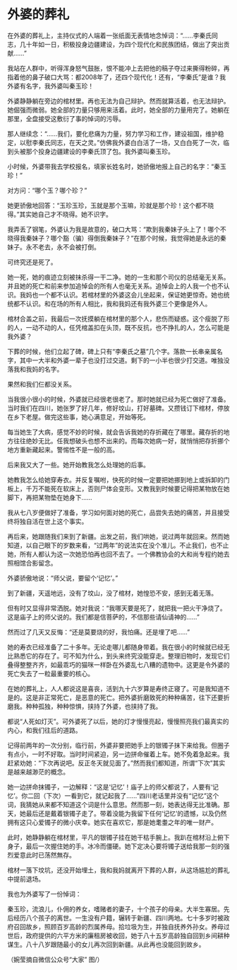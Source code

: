# 外婆的葬礼

在外婆的葬礼上，主持仪式的人端着一张纸面无表情地念悼词：“……李秦氏同志，几十年如一日，积极投身边疆建设，为四个现代化和民族团结，做出了突出贡献……” 

我站在人群中，听得浑身怒气鼓胀，恨不能冲上去把他的稿子夺过来撕得粉碎，再指着他的鼻子破口大骂：都2008年了，还四个现代化！还有，“李秦氏”是谁？我外婆有名字，我外婆叫秦玉珍！ 

外婆静静躺在旁边的棺材里。再也无法为自己辩护。然而就算活着，也无法辩护。她倔强而微弱。她全部的力量只够用来活着。此时，她全部的力量用完了。她躺在那里，全盘接受这敷衍了事的悼词的污辱。 

那人继续念：“……我们，要化悲痛为力量，努力学习和工作，建设祖国，维护稳定，以慰李秦氏同志，在天之灵。”仿佛我外婆白白活了一场，又白白死了一次，临到头被那个投身边疆建设的李秦氏顶了包。我外婆叫秦玉珍。 

小时候，外婆带我去学校报名，填家长姓名时，她骄傲地报上自己的名字：“秦玉珍！” 

对方问：“哪个玉？哪个珍？” 

她更骄傲地回答：“玉珍玉珍，玉就是那个玉嘛，珍就是那个珍！这个都不晓得。”其实她自己才不晓得。她不识字。 

我弄丢了钢笔，外婆认为我是故意的，破口大骂：“欺到我秦妹子头上了！哪个不晓得我秦妹子？哪个豁（骗）得倒我秦妹子？”在那个时候，我觉得她是永远的秦妹子。永不老去，永不会被打倒。 

可终究还是死了。 

她一死，她的痕迹立刻被抹杀得一干二净。她的一生和那个司仪的总结毫无关系。并且她的死亡和前来参加追悼会的所有人也毫无关系。追悼会上的人我一个也不认识。我妈也一个都不认识。若棺材里的外婆这会儿坐起来，保证她更惊奇。她也统统都不认识。和在场的所有人相比，我和我妈还有我外婆三个更像是外人。 

棺材合盖之前，我最后一次抚摸躺在棺材里的那个人，悲伤而疑惑。这个瘦脱了形的人，一动不动的人，任凭棺盖扣在头顶，既不反抗，也不挣扎的人，怎么可能是我外婆？ 

下葬的时候，他们立起了碑，碑上只有“李秦氏之墓”几个字。落款一长串亲属名字，其中一大半和外婆一辈子也没打过交道。剩下的一小半也很少打交道。唯独没落我和我妈的名字。 

果然和我们仨都没关系。 

当我很小很小的时候，外婆就已经很老很老了。那时她就已经为死亡做好了准备。当时我们在四川，她张罗了好几年，修好坟山，打好墓碑。又攒钱订下棺材，停放在乡下老屋。做完这些事，她心满意足，开始等死。 

每当她生了大病，感觉不妙的时候，就会告诉我她的存折藏在了哪里。藏存折的地方往往绝妙无比。任我想破头也想不出来的。而每次她病一好，就悄悄把存折挪个地方重新藏起来。警惕性不是一般的高。 

后来我又大了一些。她开始教我怎么处理她的后事。 

她教我怎么给她穿寿衣。并反复嘱咐，快死的时候一定要把她挪到地上或拆卸的门板上，千万不能死在软床上，否则尸体会变形。又教我到时候要记得把某物放在她脚下，再把某物垫在她身下…… 

我从七八岁便做好了准备，学习如何面对她的死亡，品尝失去她的痛苦，并且接受终将独自活在世上这个事实。 

再后来，她跟随我们来到了新疆。出发之前，我们哄她，说过两年就回来。然而她知道，以自己眼下的岁数来看，“过两年”的说法实在没个准儿。不止我们，也不止她，所有人都认为这一次她恐怕再也回不去了。一个佛教协会的大和尚专程约她去照相馆合影留念。 

外婆骄傲地说：“师父说，要留个‘记忆’。” 

到了新疆，天遥地远，没有了坟山，没了棺材，她惶恐不安，感到无着无落。 

但有时又显得非常洒脱。她对我说：“我哪天要是死了，就把我一把火干净烧了。这是庙子上的师父说的。我们都是信菩萨的，不信那些请仙请神的……” 

然而过了几天又反悔：“还是莫要烧的好，我怕痛。还是埋了吧……” 

她的寿衣已经准备了二十多年。无论走哪儿都随身带着。我在很小的时候就已经无比熟悉它的存在了。可不知为什么，到头来终究没能穿走。整理旧物时，发现它们叠得整整齐齐，如最乖巧的猫咪一样卧在外婆乱七八糟的遗物中。这更是令外婆的死亡失去了一粒最重要的核心。 

在她的葬礼上，人人都说这是喜丧，活到九十六岁算是寿终正寝了。可是我知道不是的。这是非正常死亡，是恶意的死亡。把外婆折磨致死的种种痛苦，往下还要折磨我。种种孤独，种种惊惧，挟持了外婆，也挟持了我。 

都说“人死如灯灭”。可外婆死了以后，她的灯才慢慢亮起，慢慢照亮我们最真实的内心，和我们往后的道路。 

记得前两年的一次分别，临行前，外婆非要把她手上的银镯子抹下来给我。但圈子有点小，一时不好取。当时时间紧迫，另一边拼命催着上车。她不免着急起来。我赶紧劝她：“下次再说吧。反正冬天就见面了。”然而我们都知道，所谓“下次”其实是越来越渺茫的概念。 

她一边拼命抹镯子，一边解释：“这是‘记忆’！庙子上的师父都说了，人要有‘记忆’。你二回（下次）一看到它，就记起我了……”四川老话里并没有“记忆”这个词，我猜她从来都不知道这个词是什么意思。然而那一刻，她表达得无比准确。那天，她最后还是戴着银镯子走了。带着没能为我留下任何‘记忆’的遗憾，以及仍然拥有这只心爱镯子的微小庆幸。她实在喜欢它，那是她耄耋之年的唯一财产。 

此时，她静静躺在棺材里，平凡的银镯子挂在她干枯手腕上。我趴在棺材沿上俯下身子，最后一次握住她的手。冰冷而僵硬。她下定决心要将镯子送给我那一刻的强烈爱意此时已荡然無存。 

棺材一落下坟坑，还没开始埋土，我和我妈就离开下葬的人群，从这场尴尬的葬礼中提前退场。 

我也为外婆写了一份悼词： 

秦玉珍，流浪儿，仆佣的养女，嗜赌者的妻子，十个孩子的母亲。大半生寡居。先后经历八个孩子的离世。一生没有户籍，辗转于新疆、四川两地。七十多岁时被政府召回故乡，照顾百岁高龄的烈属养母。拾垃圾为生，并独自抚养外孙女。养母过世后，政府提供的六平方米的廉租房被收回，她于八十五岁高龄独自回到乡间耕种谋生。八十八岁跟随最小的女儿再次回到新疆。从此再也没能回到故乡。 

（婉莹摘自微信公众号“大家” 图/）